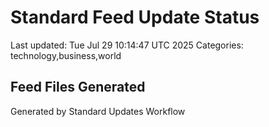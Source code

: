 # Standard Feed Update Status
Last updated: Tue Jul 29 10:14:47 UTC 2025
Categories: technology,business,world

## Feed Files Generated

Generated by Standard Updates Workflow

